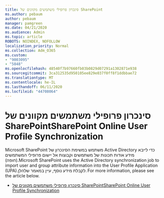 ```yaml
---
title: סינכרון פרופילי משתמשים מקוונים של SharePoint
ms.author: pebaum
author: pebaum
manager: pamgreen
ms.date: 04/21/2020
ms.audience: Admin
ms.topic: article
ROBOTS: NOINDEX, NOFOLLOW
localization_priority: Normal
ms.collection: Adm_O365
ms.custom:
- "9003095"
- "5848"
ms.openlocfilehash: 48540f7b97660fb03b0829d07291a1302871e938
ms.sourcegitcommit: 3ca312535d950105ee829e037f0ff8f1ddbbae72
ms.translationtype: MT
ms.contentlocale: he-IL
ms.lasthandoff: 06/11/2020
ms.locfileid: "44708064"
---
```

# <a name="sharepoint-online-user-profile-synchronization"></a><span data-ttu-id="ce287-102">סינכרון פרופילי משתמשים מקוונים של SharePoint</span><span class="sxs-lookup"><span data-stu-id="ce287-102">SharePoint Online User Profile Synchronization</span></span>

<span data-ttu-id="ce287-103">Microsoft SharePoint משתמש במשימת הסינכרון של Active Directory כדי לייבא מידע אודות תכונות של משתמשים וקבוצות אל יישום פרופילי המשתמשים (חופה).</span><span class="sxs-lookup"><span data-stu-id="ce287-103">Microsoft SharePoint uses the Active Directory synchronization job to import user and group attribute information into the User Profile Application (UPA).</span></span><span data-ttu-id="ce287-104">לקבלת מידע נוסף, עיין במאמר שלהלן.</span><span class="sxs-lookup"><span data-stu-id="ce287-104"> For more information, please see the article below.</span></span>

- [<span data-ttu-id="ce287-105">סינכרון פרופילי משתמשים מקוונים של SharePoint</span><span class="sxs-lookup"><span data-stu-id="ce287-105">SharePoint Online User Profile Synchronization</span></span>](https://docs.microsoft.com/sharepoint/user-profile-sync)
